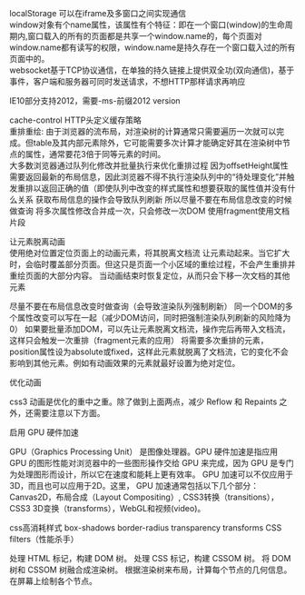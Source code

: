 localStorage 可以在iframe及多窗口之间实现通信  
window对象有个name属性，该属性有个特征：即在一个窗口(window)的生命周期内,窗口载入的所有的页面都是共享一个window.name的，每个页面对window.name都有读写的权限，window.name是持久存在一个窗口载入过的所有页面中的。  
websocket基于TCP协议通信，在单独的持久链接上提供双全功(双向通信)，基于事件，客户端和服务器可同时发送请求，不想HTTP那样请求再响应 


IE10部分支持2012，需要-ms-前缀2012 version

cache-control HTTP头定义缓存策略  
重排重绘:
由于浏览器的流布局，对渲染树的计算通常只需要遍历一次就可以完成。但table及其内部元素除外，它可能需要多次计算才能确定好其在渲染树中节点的属性，通常要花3倍于同等元素的时间。  
大多数浏览器通过队列化修改并批量执行来优化重排过程
因为offsetHeight属性需要返回最新的布局信息，因此浏览器不得不执行渲染队列中的“待处理变化”并触发重排以返回正确的值（即使队列中改变的样式属性和想要获取的属性值并没有什么关系
获取布局信息的操作会导致队列刷新  所以尽量不要在布局信息改变的时候做查询
将多次属性修改合并成一次，只会修改一次DOM 
使用fragment使用文档片段

让元素脱离动画  
使用绝对位置定位页面上的动画元素，将其脱离文档流
让元素动起来。当它扩大时，会临时覆盖部分页面。但这只是页面一个小区域的重绘过程，不会产生重排并重绘页面的大部分内容。
当动画结束时恢复定位，从而只会下移一次文档的其他元素  

尽量不要在布局信息改变时做查询（会导致渲染队列强制刷新）
同一个DOM的多个属性改变可以写在一起（减少DOM访问，同时把强制渲染队列刷新的风险降为0）
如果要批量添加DOM，可以先让元素脱离文档流，操作完后再带入文档流，这样只会触发一次重排（fragment元素的应用）
将需要多次重排的元素，position属性设为absolute或fixed，这样此元素就脱离了文档流，它的变化不会影响到其他元素。例如有动画效果的元素就最好设置为绝对定位。

优化动画

css3 动画是优化的重中之重。除了做到上面两点，减少 Reflow 和 Repaints 之外，还需要注意以下方面。

启用 GPU 硬件加速

GPU（Graphics Processing Unit） 是图像处理器。GPU 硬件加速是指应用 GPU 的图形性能对浏览器中的一些图形操作交给 GPU 来完成，因为 GPU 是专门为处理图形而设计，所以它在速度和能耗上更有效率。
GPU 加速可以不仅应用于3D，而且也可以应用于2D。这里， GPU 加速通常包括以下几个部分：Canvas2D，布局合成（Layout Compositing）, CSS3转换（transitions），CSS3 3D变换（transforms），WebGL和视频(video)。  


css高消耗样式
box-shadows
border-radius
transparency
transforms
CSS filters（性能杀手）


处理 HTML 标记，构建 DOM 树。
处理 CSS 标记，构建 CSSOM 树。
将 DOM 树和 CSSOM 树融合成渲染树。
根据渲染树来布局，计算每个节点的几何信息。
在屏幕上绘制各个节点。